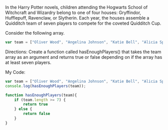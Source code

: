 In the Harry Potter novels, children attending the Hogwarts School of Witchcraft and Wizardry belong to one of four houses: Gryffindor, Hufflepuff, Ravenclaw, or Slytherin. Each year, the houses assemble a Quidditch team of seven players to compete for the coveted Quidditch Cup.

Consider the following array.
```javascript
var team = ["Oliver Wood", "Angelina Johnson", "Katie Bell", "Alicia Spinnet", "George Weasley", "Fred Weasley", "Harry Potter"];
```

Directions:
Create a function called hasEnoughPlayers() that takes the team array as an argument and returns true or false depending on if the array has at least seven players.


My Code:

```javascript
var team = ["Oliver Wood", "Angelina Johnson", "Katie Bell", "Alicia Spinnet", "George Weasley", "Fred Weasley", "Harry Potter"];
console.log(hasEnoughPlayers(team));

function hasEnoughPlayers(team){
    if (team.length >= 7) {
        return true
    } else {
        return false
    }
}
```
